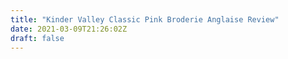 ```yaml
---
title: "Kinder Valley Classic Pink Broderie Anglaise Review"
date: 2021-03-09T21:26:02Z
draft: false
---
```

